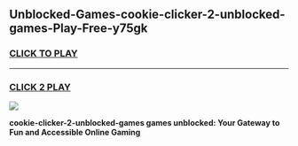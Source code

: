 
## Unblocked-Games-cookie-clicker-2-unblocked-games-Play-Free-y75gk
<h3>
<a href="https://premium76.site?title=cookie-clicker-2-unblocked-games&ref=22A">CLICK TO PLAY</a></h3>
<hr>

<h3>
<a href="https://premium76.site?title=cookie-clicker-2-unblocked-games&ref=22A">CLICK 2 PLAY</a>
  
</h3>

<a href="https://premium76.site?title=cookie-clicker-2-unblocked-games&ref=22A"><img src="https://clearcache.store/games.png"></a>


**cookie-clicker-2-unblocked-games games unblocked: Your Gateway to Fun and Accessible Online Gaming**
